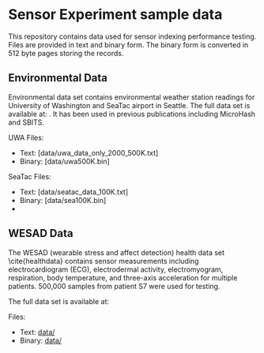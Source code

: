 # Sensor Experiment sample data

This repository contains data used for sensor indexing performance testing. Files are provided in text and binary form. The binary form is converted in 512 byte pages storing the records.

## Environmental Data

Environmental data set contains environmental weather station readings for University of Washington and SeaTac airport in Seattle. The full data set is available at:  . It has been used in previous publications including MicroHash and SBITS.

UWA Files:
 - Text: [data/uwa_data_only_2000_500K.txt]
 - Binary: [data/uwa500K.bin]

SeaTac Files:
 - Text: [data/seatac_data_100K.txt]
 - Binary: [data/sea100K.bin]
 - 
## WESAD Data

The WESAD (wearable stress and affect detection) health data set \cite{healthdata} contains sensor measurements including electrocardiogram (ECG), electrodermal activity, electromyogram, respiration, body temperature, and three-axis acceleration for multiple patients. 500,000 samples from patient S7 were used for testing.

The full data set is available at:

Files:
 - Text: [data/]()
 - Binary: [data/]()
